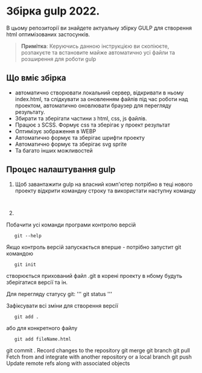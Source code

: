 # Збірка gulp 2022.

В цьому репозиторії ви знайдете актуальну збірку GULP для створення html оптимізованих застосунків.

> **Примітка**: Керуючись данною інструкцією ви скопіюєте, розпакуєте та встановите майже автоматично усі файли та розширення для роботи gulp

## Що вміє збірка
- автоматично створювати локальний сервер, відкривати в ньому index.html, та слідкувати за оновленням файлів під час роботи над проектом, автоматично оновлювати браузер для перегляду результату.
- Збирати та зберігати частини з html, css, js файлів.
- Працює з SCSS. Формує css та зберігає у проект результат
- Оптимізує зображення в WEBP
- Автоматично формує та зберігає шрифти проекту
- Автоматично формує та зберігає svg sprite
- Та багато інших можливостей

## Процес налаштування gulp
1. Щоб завантажити gulp на власний комп'ютер потрібно в теці нового проекту відкрити командну строку та використати наступну команду
```
   
```
2.


Побачити усі команди програми контролю версій

```
   git --help
```

Якщо контроль версій запускається вперше - потрібно запустит git командою

```
   git init
```

створюється прихований файл .git в корені проекту в нбому будуть зберігатися версії та ін.

Для перегляду статусу git:
'''
   git status
'''


Зафіксувати всі зміни для створення версії
```
   git add .
```
або для конкретного файлу
```
   git add fileName.html
```



git commit . Record changes to the repository
git merge 
git branch
git pull      Fetch from and integrate with another repository or a local branch
git push      Update remote refs along with associated objects
